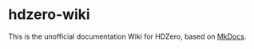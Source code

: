 # hdzero-wiki

This is the unofficial documentation Wiki for HDZero, based on [MkDocs](https://www.mkdocs.org).

